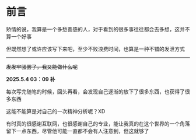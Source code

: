 # 前言

矫情的说，我算是一个多愁善感的人，对于看到的很多事往往都会去多想，这并不算一个好事

但既然想了或许应该写下来吧，至少不败浪费时间，也算是一种不错的发泄方式

****
~~发发牢骚罢了，我又能做什么呢~~


**2025.5.4 03：09 补**

每次写完随笔的时候，回头再看，会发现自己逐渐的放下了很多东西，也获得了很多东西

这能不能算是对自己的一次精神分析呢？XD

有时真的很感谢互联网，也很感谢自己的专业，能让我真的在这个世界的一个角落留下一点东西，尽管他可能一直都不会有人注意到，但这就够了